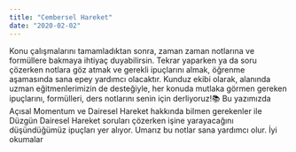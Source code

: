 ```yaml
---
title: "Cembersel Hareket"
date: "2020-02-02"
---
```


Konu çalışmalarını tamamladıktan sonra, zaman zaman notlarına ve formüllere bakmaya ihtiyaç duyabilirsin. Tekrar yaparken ya da soru çözerken notlara göz atmak ve gerekli ipuçlarını almak, öğrenme aşamasında sana epey yardımcı olacaktır. Kunduz ekibi olarak, alanında uzman eğitmenlerimizin de desteğiyle, her konuda mutlaka görmen gereken ipuçlarını, formülleri, ders notlarını senin için derliyoruz!📚 Bu yazımızda Açısal Momentum ve Dairesel Hareket hakkında bilmen gerekenler ile Düzgün Dairesel Hareket soruları çözerken işine yarayacağını düşündüğümüz ipuçları yer alıyor. Umarız bu notlar sana yardımcı olur. İyi okumalar
